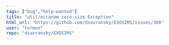 ```yaml
---
tags: ["bug","help-wanted"]
title: "util/eccanom zero-size Exception"
html_url: "https://github.com/dsavransky/EXOSIMS/issues/380"
user: "turmon"
repo: "dsavransky/EXOSIMS"
---
```


